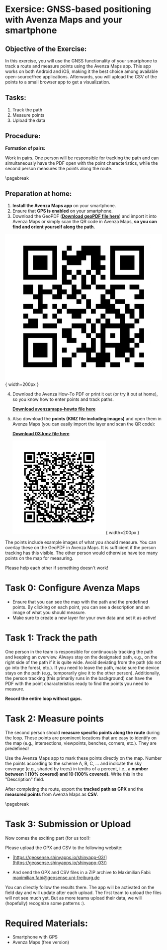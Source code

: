 # Exersice: GNSS-based positioning with Avenza Maps and your smartphone

## Objective of the Exercise:
In this exercise, you will use the GNSS functionality of your smartphone to track a route and measure points using the Avenza Maps app. This app works on both Android and iOS, making it the best choice among available open-source/free applications. Afterwards, you will upload the CSV of the points to a small browser app to get a visualization.

## Tasks:

1. Track the path
2. Measure points
3. Upload the data

## Procedure:
**Formation of pairs:**

Work in pairs. One person will be responsible for tracking the path and can simultaneously have the PDF open with the point characteristics, while the second person measures the points along the route.

\pagebreak

## Preparation at home:

1. **Install the Avenza Maps app** on your smartphone.
2. Ensure that **GPS is enabled** on your smartphone.
3. Download the GeoPDF (**[Download geoPDF file here](https://raw.githubusercontent.com/GeoSense-Freiburg/bsc_2024_25_teaching_inventur_und_geomatik/refs/heads/main/03_gnss/exercises/data/geopdf-avenza.pdf)**) and import it into Avenza Maps or simply scan the QR code in Avenza Maps, **so you can find and orient yourself along the path**.

![QR Code GeoPDF with track](03_gnss/exercises/data/avenzamaps-geopdf.png "geopdf"){ width=200px }

4. Download the Avenza How-To PDF or print it out (or try it out at home), so you know how to enter points and track paths.

    **[Download avenzamaps-howto file here](https://raw.githubusercontent.com/GeoSense-Freiburg/bsc_2024_25_teaching_inventur_und_geomatik/refs/heads/main/03_gnss/exercises/avenzamaps_howto.pdf)**

5. Also download the **points (KMZ file including images)** and open them in Avenza Maps (you can easily import the layer and scan the QR code):

    **[Download 03.kmz file here](https://raw.githubusercontent.com/GeoSense-Freiburg/bsc_2024_25_teaching_inventur_und_geomatik/refs/heads/main/03_gnss/exercises/data/03.kmz)**

    ![QR Code 03.kmz](03_gnss/exercises/data/03kmzdownload.png){ width=200px }

The points include example images of what you should measure. You can overlay these on the GeoPDF in Avenza Maps. It is sufficient if the person tracking has this visible. The other person would otherwise have too many points on the map for measuring.

Please help each other if something doesn't work!

# Task 0: Configure Avenza Maps

- Ensure that you can see the map with the path and the predefined points. By clicking on each point, you can see a description and an image of what you should measure.
- Make sure to create a new layer for your own data and set it as active!

# Task 1: Track the path

One person in the team is responsible for continuously tracking the path and keeping an overview. Always stay on the designated path, e.g., on the right side of the path if it is quite wide. Avoid deviating from the path (do not go into the forest, etc.). If you need to leave the path, make sure the device stays on the path (e.g., temporarily give it to the other person). Additionally, the person tracking (this primarily runs in the background) can have the PDF with the point characteristics ready to find the points you need to measure.

**Record the entire loop without gaps.**

# Task 2: Measure points

The second person should **measure specific points along the route** during the loop. These points are prominent locations that are easy to identify on the map (e.g., intersections, viewpoints, benches, corners, etc.). They are predefined!

Use the Avenza Maps app to mark these points directly on the map. Number the points according to the scheme A, B, C, ... and indicate the sky coverage (e.g., shaded by trees) in tenths of a percent, i.e., a **number between 1 (10% covered) and 10 (100% covered).** Write this in the "Description" field.

After completing the route, export the **tracked path as GPX** and the **measured points** from Avenza Maps as **CSV**.

\pagebreak

# Task 3: Submission or Upload

Now comes the exciting part (for us too!):

Please upload the GPX and CSV to the following website:

- [https://geosense.shinyapps.io/shinyapp-03/](https://geosense.shinyapps.io/shinyapp-03/)

- And send the GPX and CSV files in a ZIP archive to Maximilian Fabi: maximilian.fabi@geosense.uni-freiburg.de

You can directly follow the results there. The app will be activated on the field day and will update after each upload. The first team to upload the files will not see much yet. But as more teams upload their data, we will (hopefully) recognize some patterns :).

# Required Materials:

- Smartphone with GPS
- Avenza Maps (free version)
